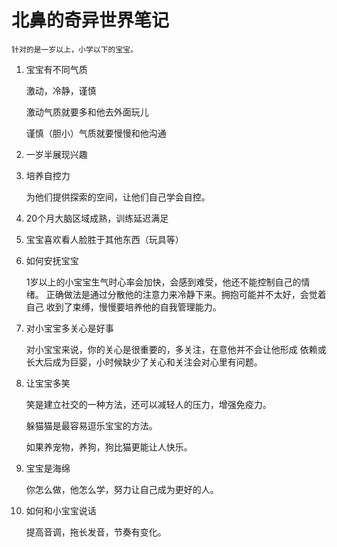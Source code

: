 # 北鼻的奇异世界笔记

    针对的是一岁以上，小学以下的宝宝。
    
1. 宝宝有不同气质

    激动，冷静，谨慎

    激动气质就要多和他去外面玩儿

    谨慎（胆小）气质就要慢慢和他沟通

2. 一岁半展现兴趣

3. 培养自控力

    为他们提供探索的空间，让他们自己学会自控。

4. 20个月大脑区域成熟，训练延迟满足

5. 宝宝喜欢看人脸胜于其他东西（玩具等）

6. 如何安抚宝宝

    1岁以上的小宝宝生气时心率会加快，会感到难受，他还不能控制自己的情绪。
    正确做法是通过分散他的注意力来冷静下来。拥抱可能并不太好，会觉着自己
    收到了束缚，慢慢要培养他的自我管理能力。

7. 对小宝宝多关心是好事

    对小宝宝来说，你的关心是很重要的，多关注，在意他并不会让他形成
    依赖或长大后成为巨婴，小时候缺少了关心和关注会对心里有问题。

8. 让宝宝多笑

    笑是建立社交的一种方法，还可以减轻人的压力，增强免疫力。

    躲猫猫是最容易逗乐宝宝的方法。

    如果养宠物，养狗，狗比猫更能让人快乐。

9. 宝宝是海绵

    你怎么做，他怎么学，努力让自己成为更好的人。

10. 如何和小宝宝说话

    提高音调，拖长发音，节奏有变化。